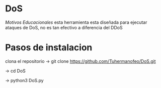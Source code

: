 # DoS
*Motivos Educacionales*
esta herramienta esta diseñada para ejecutar ataques de DoS, no es tan efectivo a diferencia del DDoS
# Pasos de instalacion
clona el repositorio
-> git clone https://github.com/Tuhermanofeo/DoS.git

-> cd DoS

-> python3 DoS.py
